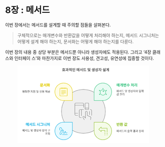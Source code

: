 # 8장 : 메서드

이번 장에서는 메서드를 설계할 때 주의할 점들을 살펴본다.&#x20;

> 구체적으로는 매개변수와 반환값을 어떻게 처리해야 하는지, 메서드 시그니처는 어떻게 설계 해야 하는지, 문서화는 어떻게 해야 하는지를 다룬다.&#x20;

이번 장의 내용 중 상당 부분은 메서드뿐 아니라 생성자에도 적용된다. 그리고 ‘4장 클래스와 인터페이 스’와 마찬가지로 이번 장도 사용성, 견고성, 유연성에 집중할 것이다.

<figure><img src="../../../../.gitbook/assets/image (2) (1) (1) (1) (1) (1) (1) (1) (1) (1) (1) (1) (1) (1) (1) (1).png" alt=""><figcaption></figcaption></figure>
